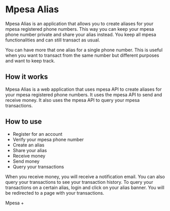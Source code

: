 <h1>Mpesa Alias</h1>
Mpesa Alias is an application that allows you to create aliases for your mpesa registered phone numbers. This way you can keep your mpesa phone number private and share your alias instead. You keep all mpesa functionalities and can still transact as usual.

You can have more that one alias for a single phone number. This is useful when you want to transact from the same number but different purposes and want to keep track.

<h2>How it works</h2>
Mpesa Alias is a web application that uses mpesa API to create aliases for your mpesa registered phone numbers. It uses the mpesa API to send and receive money. It also uses the mpesa API to query your mpesa transactions.

<h2>How to use</h2>
<ul>
<li>Register for an account</li>
<li>Verify your mpesa phone number</li>
<li>Create an alias</li>
<li>Share your alias</li>
<li>Receive money</li>
<li>Send money</li>
<li>Query your transactions</li>
</ul>

When you receive money, you will receive a notification email. You can also query your transactions to see your transaction history.
To query your transactions on a certain alias, login and click on your alias banner. You will be redirected to a page with your transactions.

<footer>Mpesa +</footer>
